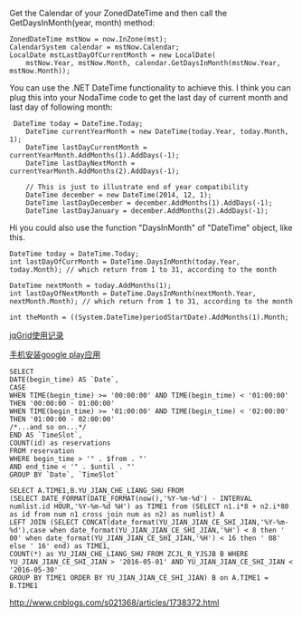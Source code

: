 Get the Calendar of your ZonedDateTime and then call the GetDaysInMonth(year, month) method:

```
ZonedDateTime mstNow = now.InZone(mst);
CalendarSystem calendar = mstNow.Calendar;
LocalDate mstLastDayOfCurrentMonth = new LocalDate(
    mstNow.Year, mstNow.Month, calendar.GetDaysInMonth(mstNow.Year, mstNow.Month));
```

You can use the .NET DateTime functionality to achieve this. I think you can plug this into your NodaTime code to get the last day of current month and last day of following month:

```
 DateTime today = DateTime.Today;
    DateTime currentYearMonth = new DateTime(today.Year, today.Month, 1);
    DateTime lastDayCurrentMonth = currentYearMonth.AddMonths(1).AddDays(-1);
    DateTime lastDayNextMonth = currentYearMonth.AddMonths(2).AddDays(-1);

    // This is just to illustrate end of year compatibility
    DateTime december = new DateTime(2014, 12, 1);
    DateTime lastDayDecember = december.AddMonths(1).AddDays(-1);
    DateTime lastDayJanuary = december.AddMonths(2).AddDays(-1);
```

Hi you could also use the function "DaysInMonth" of "DateTime" object, like this.
```
DateTime today = DateTime.Today;
int lastDayOfCurrMonth = DateTime.DaysInMonth(today.Year, today.Month); // which return from 1 to 31, according to the month

DateTime nextMonth = today.AddMonths(1);
int lastDayOfNextMonth = DateTime.DaysInMonth(nextMonth.Year, nextMonth.Month); // which return from 1 to 31, according to the month
```

```
int theMonth = ((System.DateTime)periodStartDate).AddMonths(1).Month;
```



[jqGrid使用记录](http://www.cnblogs.com/kissdodog/p/3875992.html)


[手机安装google play应用](http://www.zhihu.com/question/20232626)

```
SELECT 
DATE(begin_time) AS `Date`,
CASE 
WHEN TIME(begin_time) >= '00:00:00' AND TIME(begin_time) < '01:00:00' THEN '00:00:00 - 01:00:00' 
WHEN TIME(begin_time) >= '01:00:00' AND TIME(begin_time) < '02:00:00' THEN '01:00:00 - 02:00:00' 
/*...and so on...*/
END AS `TimeSlot`,
COUNT(id) as reservations
FROM reservation
WHERE begin_time > '" . $from . "'
AND end_time < '" . $until . "'
GROUP BY `Date`, `TimeSlot`
```


```
SELECT A.TIME1,B.YU_JIAN_CHE_LIANG_SHU FROM 
(SELECT DATE_FORMAT(DATE_FORMAT(now(),'%Y-%m-%d') - INTERVAL numlist.id HOUR,'%Y-%m-%d %H') as TIME1 from (SELECT n1.i*8 + n2.i*80 as id from num n1 cross join num as n2) as numlist) A
LEFT JOIN (SELECT CONCAT(date_format(YU_JIAN_JIAN_CE_SHI_JIAN,'%Y-%m-%d'),case when date_format(YU_JIAN_JIAN_CE_SHI_JIAN,'%H') < 8 then ' 00' when date_format(YU_JIAN_JIAN_CE_SHI_JIAN,'%H') < 16 then ' 08' else ' 16' end) as TIME1,
COUNT(*) as YU_JIAN_CHE_LIANG_SHU FROM ZCJL_R_YJSJB B WHERE YU_JIAN_JIAN_CE_SHI_JIAN > '2016-05-01' AND YU_JIAN_JIAN_CE_SHI_JIAN < '2016-05-30'
GROUP BY TIME1 ORDER BY YU_JIAN_JIAN_CE_SHI_JIAN) B on A.TIME1 = B.TIME1
```

http://www.cnblogs.com/s021368/articles/1738372.html
